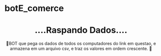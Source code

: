 # botE_comerce<h1 align ="center">....Raspando Dados....</h1>


<p align="center">🚀BOT que pega os dados de todos os computadores do link em questao, e armazena em um arquivo csv,
  e traz os valores em ordem crescente. 🚀 </p>
